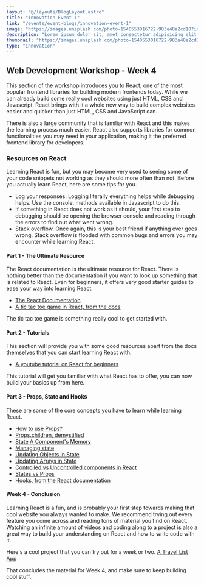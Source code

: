 ```yaml
---
layout: "@/layouts/BlogLayout.astro"
title: "Innovation Event 1"
link: "/events/event-blogs/innovation-event-1"
image: "https://images.unsplash.com/photo-1540553016722-983e48a2cd10?ixlib=rb-1.2.1&ixid=MnwxMjA3fDB8MHxwaG90by1wYWdlfHx8fGVufDB8fHx8&auto=format&fit=crop&w=800&q=80"
description: "Lorem ipsum dolor sit, amet consectetur adipisicing elit. Esse placeat in consequuntur aliquid mollitia"
thumbnail: "https://images.unsplash.com/photo-1540553016722-983e48a2cd10?ixlib=rb-1.2.1&ixid=MnwxMjA3fDB8MHxwaG90by1wYWdlfHx8fGVufDB8fHx8&auto=format&fit=crop&w=800&q=80"
type: "innovation"
---
```


## Web Development Workshop - Week 4

This section of the workshop introduces you to React, one of the most popular frontend libraries for building modern frontends today. While we can already build some really cool websites using just HTML, CSS and Javascript, React brings with it a whole new way to build complex websites easier and quicker than just HTML, CSS and JavaScript can.

There is also a large community that is familiar with React and this makes the learning process much easier. React also supports libraries for common functionalities you may need in your application, making it the preferred frontend library for developers.

### Resources on React

Learning React is fun, but you may become very used to seeing some of your code snippets not working as they should more often than not. Before you actually learn React, here are some tips for you.

- Log your responses. Logging literally everything helps while debugging helps. Use the console. methods available in Javascript to do this.
- If something in React does not work as it should, your first step to debugging should be opening the browser console and reading through the errors to find out what went wrong.
- Stack overflow. Once again, this is your best friend if anything ever goes wrong. Stack overflow is flooded with common bugs and errors you may encounter while learning React.

#### Part 1 - The Ultimate Resource
The React documentation is the ultimate resource for React. There is nothing better than the documentation if you want to look up something that is related to React. Even for beginners, it offers very good starter guides to ease your way into learning React.

- [The React Documentation](https://react.dev/)
- [A tic tac toe game in React, from the docs](https://react.dev/learn/tutorial-tic-tac-toe)

The tic tac toe game is something really cool to get started with.

#### Part 2 - Tutorials
This section will provide you with some good resources apart from the docs themselves that you can start learning React with.

- [A youtube tutorial on React for beginners](https://www.youtube.com/watch?v=SqcY0GlETPk)

This tutorial will get you familiar with what React has to offer, you can now build your basics up from here.


#### Part 3 - Props, State and Hooks
These are some of the core concepts you have to learn while learning React.

- [How to use Props?](https://www.freecodecamp.org/news/how-to-use-props-in-reactjs/)
- [Props.children, demystified](https://codeburst.io/a-quick-intro-to-reacts-props-children-cb3d2fce4891)
- [State A Component's Memory](https://react.dev/learn/state-a-components-memory/)
- [Managing state](https://react.dev/learn/managing-state)
- [Updating Objects in State](https://react.dev/learn/updating-objects-in-state)
- [Updating Arrays in State](https://react.dev/learn/updating-arrays-in-state)
- [Controlled vs Uncontrolled components in React](https://www.freecodecamp.org/news/what-are-controlled-and-uncontrolled-components-in-react/)
- [States vs Props](https://www.simplilearn.com/tutorials/reactjs-tutorial/reactjs-state)
- [Hooks, from the React documentation](https://react.dev/reference/react/hooks)

#### Week 4 - Conclusion
Learning React is a fun, and is probably your first step towards making that cool website you always wanted to make. We recommend trying out every feature you come across and reading tons of material you find on React. Watching an infinite amount of videos and coding along to a project is also a great way to build your understanding on React and how to write code with it.

Here's a cool project that you can try out for a week or two.
[A Travel List App](https://travel-list-jonas.netlify.app/)

That concludes the material for Week 4, and make sure to keep building cool stuff.
